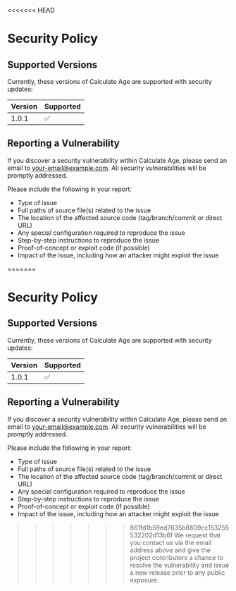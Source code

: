 <<<<<<< HEAD
# Security Policy

## Supported Versions

Currently, these versions of Calculate Age are supported with security updates:

| Version | Supported          |
| ------- | ------------------ |
| 1.0.1   | :white_check_mark: |

## Reporting a Vulnerability

If you discover a security vulnerability within Calculate Age, please send an email to [your-email@example.com](mailto:your-email@example.com). All security vulnerabilities will be promptly addressed.

Please include the following in your report:
- Type of issue
- Full paths of source file(s) related to the issue
- The location of the affected source code (tag/branch/commit or direct URL)
- Any special configuration required to reproduce the issue
- Step-by-step instructions to reproduce the issue
- Proof-of-concept or exploit code (if possible)
- Impact of the issue, including how an attacker might exploit the issue

=======
# Security Policy

## Supported Versions

Currently, these versions of Calculate Age are supported with security updates:

| Version | Supported          |
| ------- | ------------------ |
| 1.0.1   | :white_check_mark: |

## Reporting a Vulnerability

If you discover a security vulnerability within Calculate Age, please send an email to [your-email@example.com](mailto:your-email@example.com). All security vulnerabilities will be promptly addressed.

Please include the following in your report:
- Type of issue
- Full paths of source file(s) related to the issue
- The location of the affected source code (tag/branch/commit or direct URL)
- Any special configuration required to reproduce the issue
- Step-by-step instructions to reproduce the issue
- Proof-of-concept or exploit code (if possible)
- Impact of the issue, including how an attacker might exploit the issue

>>>>>>> 861fd1b59ed7635b8809cc153255532202d13b6f
We request that you contact us via the email address above and give the project contributors a chance to resolve the vulnerability and issue a new release prior to any public exposure. 